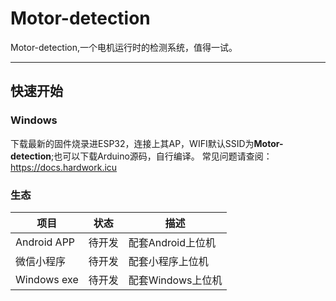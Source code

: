 # Motor-detection
Motor-detection,一个电机运行时的检测系统，值得一试。


------------------------------
## 快速开始

### Windows
下载最新的固件烧录进ESP32，连接上其AP，WIFI默认SSID为**Motor-detection**;也可以下载Arduino源码，自行编译。
常见问题请查阅：https://docs.hardwork.icu

### 生态
| 项目      | 状态 | 描述 |
| ----------- | ---- | ---- |
| Android APP |待开发|配套Android上位机|
| 微信小程序 |待开发|配套小程序上位机|
|Windows exe|待开发|配套Windows上位机|
